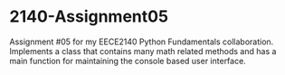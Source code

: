# 2140-Assignment05
Assignment #05 for my EECE2140 Python Fundamentals collaboration. Implements a class that contains many math related methods and has a main function for maintaining the console based user interface.
